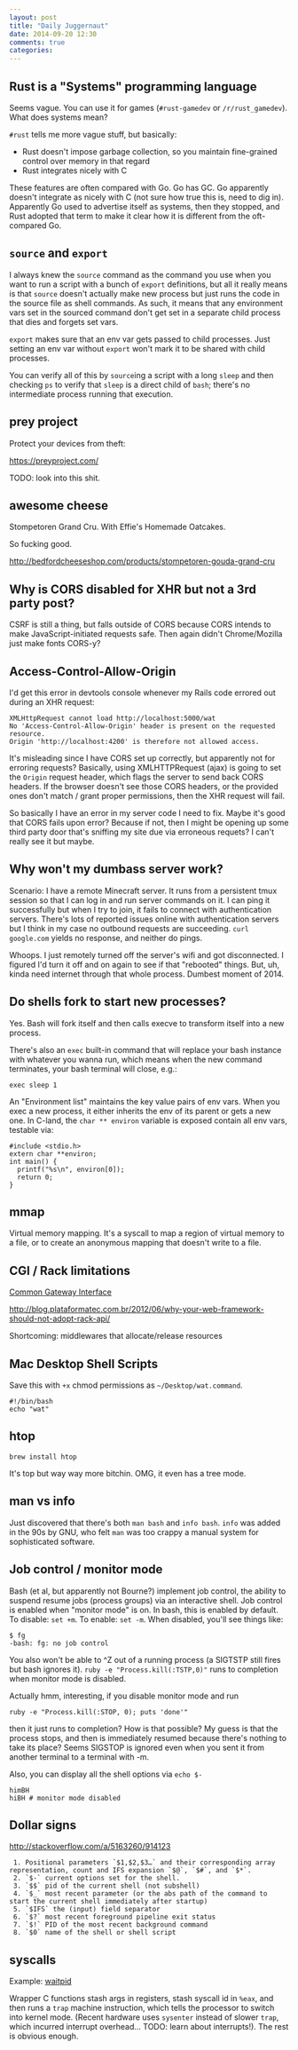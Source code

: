 ```yaml
---
layout: post
title: "Daily Juggernaut"
date: 2014-09-20 12:30
comments: true
categories: 
---
```


## Rust is a "Systems" programming language

Seems vague. You can use it for games (`#rust-gamedev` or
`/r/rust_gamedev`). What does systems mean?

`#rust` tells me more vague stuff, but basically:

- Rust doesn't impose garbage collection, so you maintain fine-grained
  control over memory in that regard
- Rust integrates nicely with C

These features are often compared with Go. Go has GC. Go apparently
doesn't integrate as nicely with C (not sure how true this is, need to
dig in). Apparently Go used to advertise itself as systems, then they
stopped, and Rust adopted that term to make it clear how it is different
from the oft-compared Go.

## `source` and `export`

I always knew the `source` command as the command you use when you want
to run a script with a bunch of `export` definitions, but all it really
means is that `source` doesn't actually make new process but just runs
the code in the source file as shell commands. As such, it means that
any environment vars set in the sourced command don't get set in a
separate child process that dies and forgets set vars.

`export` makes sure that an env var gets passed to child processes. Just
setting an env var without `export` won't mark it to be shared with
child processes. 

You can verify all of this by `source`ing a script with a long `sleep`
and then checking `ps` to verify that `sleep` is a direct child of
`bash`; there's no intermediate process running that execution.

## prey project

Protect your devices from theft:

https://preyproject.com/

TODO: look into this shit.

## awesome cheese

Stompetoren Grand Cru. With Effie's Homemade Oatcakes.

So fucking good.

http://bedfordcheeseshop.com/products/stompetoren-gouda-grand-cru

## Why is CORS disabled for XHR but not a 3rd party post?

CSRF is still a thing, but falls outside of CORS because CORS intends to
make JavaScript-initiated requests safe. Then again didn't
Chrome/Mozilla just make fonts CORS-y? 

## Access-Control-Allow-Origin

I'd get this error in devtools console whenever my Rails code errored
out during an XHR request:

    XMLHttpRequest cannot load http://localhost:5000/wat
    No 'Access-Control-Allow-Origin' header is present on the requested resource.
    Origin 'http://localhost:4200' is therefore not allowed access. 

It's misleading since I have CORS set up correctly, but apparently not
for erroring requests? Basically, using XMLHTTPRequest (ajax) is going
to set the `Origin` request header, which flags the server to send back
CORS headers. If the browser doesn't see those CORS headers, or the
provided ones don't match / grant proper permissions, then the XHR
request will fail.

So basically I have an error in my server code I need to fix. Maybe it's
good that CORS fails upon error? Because if not, then I might be opening
up some third party door that's sniffing my site due via erroneous
requets? I can't really see it but maybe.

## Why won't my dumbass server work?

Scenario: I have a remote Minecraft server. It runs from a persistent
tmux session so that I can log in and run server commands on it. I can
ping it successfully but when I try to join, it fails to connect with
authentication servers. There's lots of reported issues online with
authentication servers but I think in my case no outbound requests are
succeeding. `curl google.com` yields no response, and neither do pings.

Whoops. I just remotely turned off the server's wifi and got
disconnected. I figured I'd turn it off and on again to see if that
"rebooted" things. But, uh, kinda need internet through that whole
process. Dumbest moment of 2014.

## Do shells fork to start new processes?

Yes. Bash will fork itself and then calls execve to transform itself
into a new process. 

There's also an `exec` built-in command that will replace your bash
instance with whatever you wanna run, which means when the new command
terminates, your bash terminal will close, e.g.:

    exec sleep 1

An "Environment list" maintains the key value pairs of env vars. When
you exec a new process, it either inherits the env of its parent or gets
a new one. In C-land, the `char ** environ` variable is exposed contain
all env vars, testable via:

    #include <stdio.h>
    extern char **environ;
    int main() {
      printf("%s\n", environ[0]);
      return 0;
    }

## mmap

Virtual memory mapping. It's a syscall to map a region of virtual memory
to a file, or to create an anonymous mapping that doesn't write to a
file. 

## CGI / Rack limitations

[Common Gateway Interface](http://en.wikipedia.org/wiki/Common_Gateway_Interface)

http://blog.plataformatec.com.br/2012/06/why-your-web-framework-should-not-adopt-rack-api/

Shortcoming: middlewares that allocate/release resources

## Mac Desktop Shell Scripts

Save this with `+x` chmod permissions as `~/Desktop/wat.command`.

    #!/bin/bash
    echo "wat"

## htop

`brew install htop`

It's top but way way more bitchin. OMG, it even has a tree mode.

## man vs info

Just discovered that there's both `man bash` and `info bash`. `info` was
added in the 90s by GNU, who felt `man` was too crappy a manual system for
sophisticated software.

## Job control / monitor mode

Bash (et al, but apparently not Bourne?) implement job control, the
ability to suspend resume jobs (process groups) via an interactive
shell. Job control is enabled when "monitor mode" is on. In bash, this
is enabled by default. To disable: `set +m`. To enable: `set -m`. When
disabled, you'll see things like:

    $ fg
    -bash: fg: no job control

You also won't be able to ^Z out of a running process (a SIGTSTP still
fires but bash ignores it). `ruby -e "Process.kill(:TSTP,0)"` runs to
completion when monitor mode is disabled. 

Actually hmm, interesting, if you disable monitor mode and run

    ruby -e "Process.kill(:STOP, 0); puts 'done'"

then it just runs to completion? How is that possible? 
My guess is that the process stops, and then is immediately resumed
because there's nothing to take its place? Seems SIGSTOP is ignored even
when you sent it from another terminal to a terminal with -m.

Also, you can display all the shell options via `echo $-`

    himBH
    hiBH # monitor mode disabled

## Dollar signs

http://stackoverflow.com/a/5163260/914123

     1. Positional parameters `$1,$2,$3…` and their corresponding array representation, count and IFS expansion `$@`, `$#`, and `$*`.
     2. `$-` current options set for the shell.
     3. `$$` pid of the current shell (not subshell)
     4. `$_` most recent parameter (or the abs path of the command to start the current shell immediately after startup)
     5. `$IFS` the (input) field separator
     6. `$?` most recent foreground pipeline exit status
     7. `$!` PID of the most recent background command
     8. `$0` name of the shell or shell script

## syscalls

Example: [waitpid](http://www.opensource.apple.com/source/tcl/tcl-5/tcl/compat/waitpid.c)

Wrapper C functions stash args in registers, stash syscall id in `%eax`,
and then runs a `trap` machine instruction, which tells the processor to
switch into kernel mode. (Recent hardware uses `sysenter` instead of
slower `trap`, which incurred interrupt overhead... TODO: learn about
interrupts!). The rest is obvious enough.














